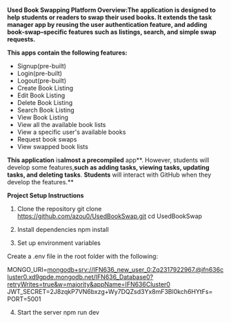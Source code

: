 **Used Book Swapping Platform Overview:The application is designed to help students or readers to swap their used books. It extends the task manager app by reusing the user authentication feature, and adding book‑swap–specific features such as listings, search, and simple swap requests.**

**This apps **contain** the following features:**

* Signup(pre-built)
* Login(pre-built)
* Logout(pre-built)
* Create Book Listing
* Edit Book Listing
* Delete Book Listing
* Search Book Listing
* View Book Listing
* View all the available book lists
* View a specific user's available books
* Request book swaps
* View swapped book lists

**This **app**lication** is**almost **a** precompiled** app**. However, students will develop some features,**such as adding tasks, viewing tasks, updating tasks, and **deleting** tasks**. **Students** will interact with GitHub when they develop the features.**

**Project Setup Instructions**
1. Clone the repository
git clone https://github.com/azou0/UsedBookSwap.git
cd UsedBookSwap

2. Install dependencies
npm install

3. Set up environment variables

Create a .env file in the root folder with the following:

MONGO_URI=<mongodb+srv://IFN636_new_user_0:Zq2317922967.@ifn636cluster0.xd9gpde.mongodb.net/IFN636_Database0?retryWrites=true&w=majority&appName=IFN636Cluster0>
JWT_SECRET=2J8zqkP7VN6bxzg+Wy7DQZsd3Yx8mF3Bl0kch6HYtFs=
PORT=5001

4. Start the server
npm run dev
